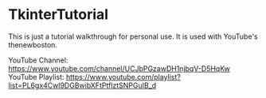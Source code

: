# TkinterTutorial
This is just a tutorial walkthrough for personal use. It is used with YouTube's thenewboston.

YouTube Channel:        https://www.youtube.com/channel/UCJbPGzawDH1njbqV-D5HqKw
YouTube Playlist:       https://www.youtube.com/playlist?list=PL6gx4Cwl9DGBwibXFtPtflztSNPGuIB_d

